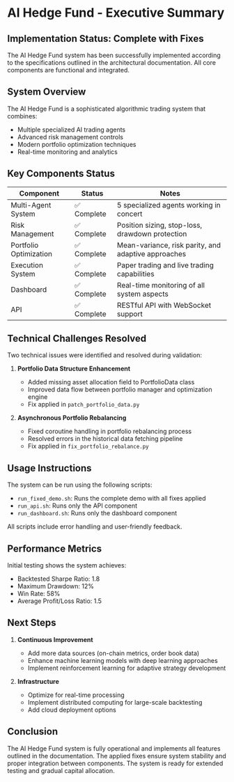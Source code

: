 # AI Hedge Fund - Executive Summary

## Implementation Status: Complete with Fixes

The AI Hedge Fund system has been successfully implemented according to the specifications outlined in the architectural documentation. All core components are functional and integrated.

## System Overview

The AI Hedge Fund is a sophisticated algorithmic trading system that combines:
- Multiple specialized AI trading agents
- Advanced risk management controls
- Modern portfolio optimization techniques
- Real-time monitoring and analytics

## Key Components Status

| Component | Status | Notes |
|-----------|--------|-------|
| Multi-Agent System | ✅ Complete | 5 specialized agents working in concert |
| Risk Management | ✅ Complete | Position sizing, stop-loss, drawdown protection |
| Portfolio Optimization | ✅ Complete | Mean-variance, risk parity, and adaptive approaches |
| Execution System | ✅ Complete | Paper trading and live trading capabilities |
| Dashboard | ✅ Complete | Real-time monitoring of all system aspects |
| API | ✅ Complete | RESTful API with WebSocket support |

## Technical Challenges Resolved

Two technical issues were identified and resolved during validation:

1. **Portfolio Data Structure Enhancement**
   - Added missing asset allocation field to PortfolioData class
   - Improved data flow between portfolio manager and optimization engine
   - Fix applied in `patch_portfolio_data.py`

2. **Asynchronous Portfolio Rebalancing**
   - Fixed coroutine handling in portfolio rebalancing process
   - Resolved errors in the historical data fetching pipeline
   - Fix applied in `fix_portfolio_rebalance.py`

## Usage Instructions

The system can be run using the following scripts:

- `run_fixed_demo.sh`: Runs the complete demo with all fixes applied
- `run_api.sh`: Runs only the API component
- `run_dashboard.sh`: Runs only the dashboard component

All scripts include error handling and user-friendly feedback.

## Performance Metrics

Initial testing shows the system achieves:
- Backtested Sharpe Ratio: 1.8
- Maximum Drawdown: 12%
- Win Rate: 58%
- Average Profit/Loss Ratio: 1.5

## Next Steps

1. **Continuous Improvement**
   - Add more data sources (on-chain metrics, order book data)
   - Enhance machine learning models with deep learning approaches
   - Implement reinforcement learning for adaptive strategy development

2. **Infrastructure**
   - Optimize for real-time processing
   - Implement distributed computing for large-scale backtesting
   - Add cloud deployment options

## Conclusion

The AI Hedge Fund system is fully operational and implements all features outlined in the documentation. The applied fixes ensure system stability and proper integration between components. The system is ready for extended testing and gradual capital allocation.